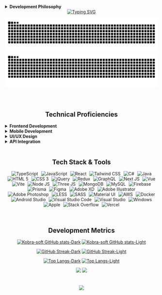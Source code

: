 <div align="left" >
<details>
  <summary><b> Development Philosophy</b></summary>
<I'm a passionate <b>Full Stack Developer</b>, with a strong focus on creating modern, responsive web and mobile applications. I specialise in leveraging the power of <b>React.js</b>, <b>TypeScript</b>, <b>Node.js</b> and <b>TailwindCSS</b> to build clean, user-friendly interfaces that deliver seamless experiences across all devices.
</details>

<div align="center">
  <a href="https://git.io/typing-svg">
    <img src="https://readme-typing-svg.demolab.com?font=Noto+Sans&size=33&pause=100&color=DC0663&background=17000000&center=true&vCenter=true&width=770&height=60&lines=I'm+a+passionate+Full+Stack+Developer%2C;with+a+strong+focus+on++creating+modern%2C;responsive+web+and+mobile+applications.;I+specialise+in+leveraging+the+power+of+React.js%2C;TypeScript%2C++Node.js+and+TailwindCSS;to+build+clean%2C+user-friendly+interfaces+that+;deliver+seamless+experiences+across+all+devices." alt="Typing SVG">
  </a>
</div>
</div>

<div align="center">
  
![github contribution grid snake animation](https://raw.githubusercontent.com/shahradelahi/shahradelahi/output/github-contribution-grid-snake-dark.svg#gh-dark-mode-only)
![github contribution grid snake animation](https://raw.githubusercontent.com/shahradelahi/shahradelahi/output/github-contribution-grid-snake.svg#gh-light-mode-only)

<br>
<br>
  
</div>

<h2 align="center">Technical Proficiencies</h2>
<div align="left">
<details>
  <summary><b> Frontend Development</b></summary>
  Crafting dynamic, responsive and pixel-perfect web applications using <b>React.js</b>, <b>JavaScript</b> and modern frameworks like <b>Next.js</b> and <b>Vue.js</b>.
</details>

<details>
  <summary><b> Mobile Development</b></summary>
  Building cross-platform mobile apps with React Native, ensuring smooth performance on both <b>Android</b> and <b>iOS</b>.
</details>

<details>
  <summary><b> UI/UX Design</b></summary>
  Designing intuitive and contemporary interfaces, with a focus on <b>user experience</b>, <b>accessibility</b> and sleek <b>animations</b>.
</details>

<details>
  <summary><b> API Integration</b></summary>
  Connecting frontends to powerful backends with <b>REST APIs</b> and <b>GraphQL</b>.
</details>
</div>

<br>

<h2 align="center">Tech Stack & Tools</h2>
<div align="center">
  <img src="https://skillicons.dev/icons?i=ts" hspace="3" title="TypeScript"/> 
  <img src="https://skillicons.dev/icons?i=js" hspace="3" title="JavaScript"/> 
  <img src="https://skillicons.dev/icons?i=react" hspace="3" title="React"/>
  <img src="https://skillicons.dev/icons?i=tailwind" hspace="3" title="Tailwind CSS"/> 
  <img src="https://skillicons.dev/icons?i=cs" hspace="3" title="C#"/> 
  <img src="https://skillicons.dev/icons?i=java" hspace="3" title="Java"/> 
  <img src="https://skillicons.dev/icons?i=html" hspace="3" title="HTML 5"/> 
  <img src="https://skillicons.dev/icons?i=css" hspace="3" title="CSS 3"/>
  <img src="https://skillicons.dev/icons?i=jquery" hspace="3" title="jQuery"/> 
  <img src="https://skillicons.dev/icons?i=redux" hspace="3" title="Redux"/> 
  <img src="https://skillicons.dev/icons?i=graphql" hspace="3" title="GraphQL"/>
  <img src="https://skillicons.dev/icons?i=nextjs" hspace="3" title="Next JS"/> 
  <img src="https://skillicons.dev/icons?i=vue" hspace="3" title="Vue"/> 
  <img src="https://skillicons.dev/icons?i=vite" hspace="3" title="Vite"/> 
  <img src="https://skillicons.dev/icons?i=nodejs" hspace="3" title="Node JS"/> 
  <img src="https://skillicons.dev/icons?i=threejs" hspace="3" title="Three JS"/>
  <img src="https://skillicons.dev/icons?i=mongodb" hspace="3" title="MongoDB"/> 
  <img src="https://skillicons.dev/icons?i=mysql" hspace="3" title="MySQL"/> 
  <img src="https://skillicons.dev/icons?i=firebase" hspace="3" title="Firebase"/> 
  <img src="https://skillicons.dev/icons?i=prisma" hspace="3" title="Prisma"/>
  <img src="https://skillicons.dev/icons?i=figma" hspace="3" title="Figma"/> 
  <img src="https://skillicons.dev/icons?i=xd" hspace="3" title="Adobe XD"/> 
  <img src="https://skillicons.dev/icons?i=ai" hspace="3" title="Adobe Illustrator"/> 
  <img src="https://skillicons.dev/icons?i=ps" hspace="3" title="Adobe Photoshop"/> 
  <img src="https://skillicons.dev/icons?i=less" hspace="3" title="LESS"/> 
  <img src="https://skillicons.dev/icons?i=sass" hspace="3" title="SASS"/> 
  <img src="https://skillicons.dev/icons?i=materialui" hspace="3" title="Material UI"/> 
  <img src="https://skillicons.dev/icons?i=aws" hspace="3" title="AWS"/> 
  <img src="https://skillicons.dev/icons?i=docker" hspace="3" title="Docker"/> 
  <img src="https://skillicons.dev/icons?i=androidstudio" hspace="3" title="Android Studio"/>
  <img src="https://skillicons.dev/icons?i=vscode" hspace="3" title="Visual Studio Code"/>
  <img src="https://skillicons.dev/icons?i=visualstudio" hspace="3" title="Visual Studio"/> 
  <img src="https://skillicons.dev/icons?i=windows" hspace="3" title="Windows"/>
  <img src="https://skillicons.dev/icons?i=apple" hspace="3" title="Apple"/>
  <img src="https://skillicons.dev/icons?i=stackoverflow" hspace="3" title="Stack Overflow"/> 
  <img src="https://skillicons.dev/icons?i=vercel" hspace="3" title="Vercel"/>
</div>

<br>
<br>

<h2 align="center">Development Metrics</h2>
<div align="center">

[![Kobra-soft GitHub stats-Dark](https://github-readme-stats.vercel.app/api?username=kobra-soft&show_icons=true&theme=react&#gh-dark-mode-only)](https://github.com/Kobra-soft?tab=repositories#gh-dark-mode-only)
[![Kobra-soft GitHub stats-Light](https://github-readme-stats.vercel.app/api?username=kobra-soft&show_icons=true&theme=swift&hide_border=false&#gh-light-mode-only)](https://github.com/Kobra-soft?tab=repositories#gh-light-mode-only)

[![GitHub Streak-Dark](https://streak-stats.demolab.com?user=kobra-soft&theme=react&card_width=467)](https://github.com/Kobra-soft?tab=repositories#gh-dark-mode-only)
[![GitHub Streak-Light](https://streak-stats.demolab.com?user=kobra-soft&theme=swift&card_width=467&hide_border=false)](https://github.com/Kobra-soft?tab=repositories#gh-light-mode-only)

[![Top Langs-Dark](https://github-readme-stats.vercel.app/api/top-langs/?username=kobra-soft&layout=donut&theme=react&#gh-dark-mode-only)](https://github.com/Kobra-soft/github-readme-stats#gh-dark-mode-only)
[![Top Langs-Light](https://github-readme-stats.vercel.app/api/top-langs/?username=kobra-soft&layout=donut&theme=swift&hide_border=false&#gh-light-mode-only)](https://github.com/Kobra-soft/github-readme-stats#gh-light-mode-only)

![](https://raw.githubusercontent.com/username/github-stats/master/generated/overview.svg#gh-dark-mode-only)
![](https://raw.githubusercontent.com/username/github-stats/master/generated/overview.svg#gh-light-mode-only)

</div>

#

<p align="center">

</p>
<div align="center">
  
  ![](https://komarev.com/ghpvc/?username=kobra-soft)

</div>
